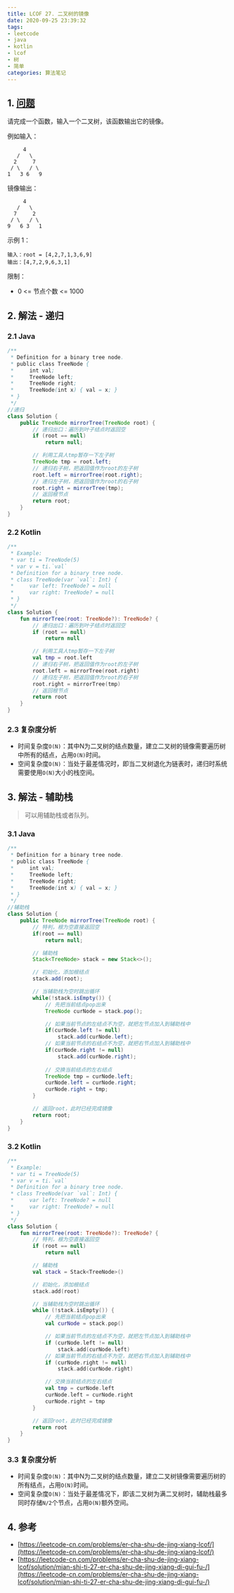 ```yaml
---
title: LCOF 27. 二叉树的镜像
date: 2020-09-25 23:39:32
tags: 
- leetcode
- java
- kotlin
- lcof
- 树
- 简单
categories: 算法笔记
---
```

## 1. [问题](https://leetcode-cn.com/problems/er-cha-shu-de-jing-xiang-lcof/)
请完成一个函数，输入一个二叉树，该函数输出它的镜像。

<!--more-->

例如输入：
```
     4
   /   \
  2     7
 / \   / \
1   3 6   9
```

镜像输出：
```
     4
   /   \
  7     2
 / \   / \
9   6 3   1
```

示例 1：
```
输入：root = [4,2,7,1,3,6,9]
输出：[4,7,2,9,6,3,1]
```

限制：
- 0 <= 节点个数 <= 1000



## 2. 解法 - 递归
### 2.1 Java
```java
/**
 * Definition for a binary tree node.
 * public class TreeNode {
 *     int val;
 *     TreeNode left;
 *     TreeNode right;
 *     TreeNode(int x) { val = x; }
 * }
 */
//递归
class Solution {
    public TreeNode mirrorTree(TreeNode root) {
        // 递归出口：遍历到叶子结点时返回空
        if (root == null)
            return null;

        // 利用工具人tmp暂存一下左子树
        TreeNode tmp = root.left;
        // 递归右子树，把返回值作为root的左子树
        root.left = mirrorTree(root.right);
        // 递归左子树，把返回值作为root的右子树
        root.right = mirrorTree(tmp);
        // 返回根节点
        return root;
    }
}
```

### 2.2 Kotlin
```kotlin
/**
 * Example:
 * var ti = TreeNode(5)
 * var v = ti.`val`
 * Definition for a binary tree node.
 * class TreeNode(var `val`: Int) {
 *     var left: TreeNode? = null
 *     var right: TreeNode? = null
 * }
 */
class Solution {
    fun mirrorTree(root: TreeNode?): TreeNode? {
        // 递归出口：遍历到叶子结点时返回空
        if (root == null)
            return null

        // 利用工具人tmp暂存一下左子树
        val tmp = root.left
        // 递归右子树，把返回值作为root的左子树
        root.left = mirrorTree(root.right)
        // 递归左子树，把返回值作为root的右子树
        root.right = mirrorTree(tmp)
        // 返回根节点
        return root
    }
}
```

### 2.3 复杂度分析
- 时间复杂度`O(N)`：其中N为二叉树的结点数量，建立二叉树的镜像需要遍历树中所有的结点，占用`O(N)`时间。
- 空间复杂度`O(N)`：当处于最差情况时，即当二叉树退化为链表时，递归时系统需要使用`O(N)`大小的栈空间。

## 3. 解法 - 辅助栈
> 可以用辅助栈或者队列。
### 3.1 Java
```java
/**
 * Definition for a binary tree node.
 * public class TreeNode {
 *     int val;
 *     TreeNode left;
 *     TreeNode right;
 *     TreeNode(int x) { val = x; }
 * }
 */
//辅助栈
class Solution {
    public TreeNode mirrorTree(TreeNode root) {
        // 特判，根为空直接返回空
        if(root == null) 
            return null;

        // 辅助栈
        Stack<TreeNode> stack = new Stack<>();

        // 初始化，添加根结点
        stack.add(root);

        // 当辅助栈为空时跳出循环
        while(!stack.isEmpty()) {
            // 先把当前结点pop出来
            TreeNode curNode = stack.pop();

            // 如果当前节点的左结点不为空，就把左节点加入到辅助栈中
            if(curNode.left != null) 
                stack.add(curNode.left);
            // 如果当前节点的右结点不为空，就把右节点加入到辅助栈中
            if(curNode.right != null) 
                stack.add(curNode.right);
            
            // 交换当前结点的左右结点
            TreeNode tmp = curNode.left;
            curNode.left = curNode.right;
            curNode.right = tmp;
        }

        // 返回root，此时已经完成镜像
        return root;
    }
}
```

### 3.2 Kotlin
```kotlin
/**
 * Example:
 * var ti = TreeNode(5)
 * var v = ti.`val`
 * Definition for a binary tree node.
 * class TreeNode(var `val`: Int) {
 *     var left: TreeNode? = null
 *     var right: TreeNode? = null
 * }
 */
class Solution {
    fun mirrorTree(root: TreeNode?): TreeNode? {
        // 特判，根为空直接返回空
        if (root == null)
            return null

        // 辅助栈
        val stack = Stack<TreeNode>()

        // 初始化，添加根结点
        stack.add(root)

        // 当辅助栈为空时跳出循环
        while (!stack.isEmpty()) {
            // 先把当前结点pop出来
            val curNode = stack.pop()

            // 如果当前节点的左结点不为空，就把左节点加入到辅助栈中
            if (curNode.left != null)
                stack.add(curNode.left)
            // 如果当前节点的右结点不为空，就把右节点加入到辅助栈中
            if (curNode.right != null)
                stack.add(curNode.right)

            // 交换当前结点的左右结点
            val tmp = curNode.left
            curNode.left = curNode.right
            curNode.right = tmp
        }

        // 返回root，此时已经完成镜像
        return root
    }
}
```

### 3.3 复杂度分析
- 时间复杂度`O(N)`：其中N为二叉树的结点数量，建立二叉树镜像需要遍历树的所有结点，占用`O(N)`时间。
- 空间复杂度`O(N)`：当处于最差情况下，即该二叉树为满二叉树时，辅助栈最多同时存储`N/2`个节点，占用`O(N)`额外空间。

## 4. 参考
- [https://leetcode-cn.com/problems/er-cha-shu-de-jing-xiang-lcof/](https://leetcode-cn.com/problems/er-cha-shu-de-jing-xiang-lcof/)
- [https://leetcode-cn.com/problems/er-cha-shu-de-jing-xiang-lcof/solution/mian-shi-ti-27-er-cha-shu-de-jing-xiang-di-gui-fu-/](https://leetcode-cn.com/problems/er-cha-shu-de-jing-xiang-lcof/solution/mian-shi-ti-27-er-cha-shu-de-jing-xiang-di-gui-fu-/)